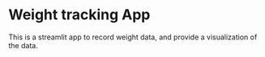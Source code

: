 # Weight tracking App
This is a streamlit app to record weight data, and provide a visualization of the data.
